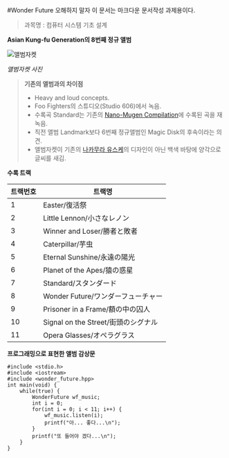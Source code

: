 ﻿#Wonder Future
오해하지 말자 이 문서는 마크다운 문서작성 과제용이다.
>과목명 : 컴퓨터 시스템 기초 설계


**Asian Kung-fu Generation의 8번째 정규 앨범**
   

![앨범자켓](https://lh3.googleusercontent.com/-zG619nfkEJw/VT6hlEA9blI/AAAAAAAAFqw/LAAa7rt1ysY/w500-h496/ASIAN-KUNG-FU-GENERATION-Wonder-Future%25E5%2588%259D%25E5%259B%259E%25E7%2594%259F%25E7%2594%25A3%25E9%2599%2590%25E5%25AE%259A%25E7%259B%25A4-Album.jpg)

*앨범자켓 사진*

> **기존의 앨범과의 차이점**
> 
>- Heavy and loud concepts.
>- Foo Fighters의 스튜디오(Studio 606)에서 녹음.
>- 수록곡 Standard는 기존의 [Nano-Mugen Compilation](http://www.oricon.co.jp/prof/52027/products/1077733/1/)에 수록된 곡을 재녹음.
>- 직전 앨범 Landmark보다 6번째 정규앨범인 Magic Disk의 후속이라는 의견.
>- 앨범자켓이 기존의 [나카무라 유스케][1]의 디자인이 아닌 백색 바탕에 양각으로 글씨를 새김.
   
   
     
     
**수록 트랙**


|트랙번호|트랙명|
|------|---------------|
|1| Easter/復活祭|
|2| Little Lennon/小さなレノン|
|3| Winner and Loser/勝者と敗者|
|4| Caterpillar/芋虫|
|5| Eternal Sunshine/永遠の陽光|
|6| Planet of the Apes/猿の惑星|
|7| Standard/スタンダード|
|8| Wonder Future/ワンダーフューチャー|
|9| Prisoner in a Frame/額の中の囚人|
|10| Signal on the Street/街頭のシグナル|
|11| Opera Glasses/オペラグラス|
  

**프로그래밍으로 표현한 앨범 감상문**
```
#include <stdio.h>
#include <iostream>
#include <wonder_future.hpp>
int main(void) {
	while(true) {
		WonderFuture wf_music;
		int i = 0;
		for(int i = 0; i < 11; i++) {
			wf_music.listen(i);
			printf("아... 좋다...\n");
		}
		printf("또 들어야 겠다...\n");
	}
}
```

[1]: https://www.facebook.com/YusukeNakamuraAppreciation?sk=wall



